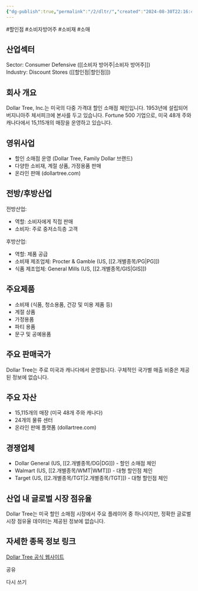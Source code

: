 ```yaml
---
{"dg-publish":true,"permalink":"/2/dltr/","created":"2024-08-30T22:16:46.961+09:00","updated":"2025-06-03T20:05:58.776+09:00"}
---
```


#할인점 #소비자방어주 #소비재 #소매

## 산업섹터

Sector: Consumer Defensive ([[소비자 방어주\|소비자 방어주]])  
Industry: Discount Stores ([[할인점\|할인점]])

## 회사 개요

Dollar Tree, Inc.는 미국의 다중 가격대 할인 소매점 체인입니다. 1953년에 설립되어 버지니아주 체서피크에 본사를 두고 있습니다. Fortune 500 기업으로, 미국 48개 주와 캐나다에서 15,115개의 매장을 운영하고 있습니다.

## 영위사업

- 할인 소매점 운영 (Dollar Tree, Family Dollar 브랜드)
- 다양한 소비재, 계절 상품, 가정용품 판매
- 온라인 판매 (dollartree.com)

## 전방/후방산업

전방산업:

- 역할: 소비자에게 직접 판매
- 소비자: 주로 중저소득층 고객

후방산업:

- 역할: 제품 공급
- 소비재 제조업체: Procter & Gamble (US, [[2.개별종목/PG\|PG]])
- 식품 제조업체: General Mills (US, [[2.개별종목/GIS\|GIS]])

## 주요제품

- 소비재 (식품, 청소용품, 건강 및 미용 제품 등)
- 계절 상품
- 가정용품
- 파티 용품
- 문구 및 공예용품

## 주요 판매국가

Dollar Tree는 주로 미국과 캐나다에서 운영됩니다. 구체적인 국가별 매출 비중은 제공된 정보에 없습니다.

## 주요 자산

- 15,115개의 매장 (미국 48개 주와 캐나다)
- 24개의 물류 센터
- 온라인 판매 플랫폼 (dollartree.com)

## 경쟁업체

- Dollar General (US, [[2.개별종목/DG\|DG]]) - 할인 소매점 체인
- Walmart (US, [[2.개별종목/WMT\|WMT]]) - 대형 할인점 체인
- Target (US, [[2.개별종목/TGT\|2.개별종목/TGT]]) - 대형 할인점 체인

## 산업 내 글로벌 시장 점유율

Dollar Tree는 미국 할인 소매점 시장에서 주요 플레이어 중 하나이지만, 정확한 글로벌 시장 점유율 데이터는 제공된 정보에 없습니다.

## 자세한 종목 정보 링크

[Dollar Tree 공식 웹사이트](https://corporate.dollartree.com/)

공유

다시 쓰기